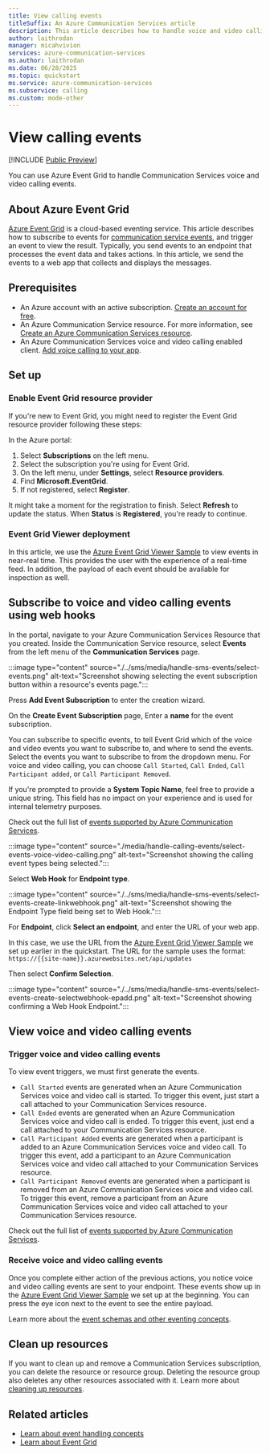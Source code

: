 ```yaml
---
title: View calling events
titleSuffix: An Azure Communication Services article
description: This article describes how to handle voice and video calling events using Azure Communication Services.
author: laithrodan
manager: micahvivion
services: azure-communication-services
ms.author: laithrodan
ms.date: 06/28/2025
ms.topic: quickstart
ms.service: azure-communication-services
ms.subservice: calling 
ms.custom: mode-other
---
```


# View calling events

[!INCLUDE [Public Preview](../../includes/public-preview-include-document.md)]

You can use Azure Event Grid to handle Communication Services voice and video calling events.

## About Azure Event Grid

[Azure Event Grid](../../../event-grid/overview.md) is a cloud-based eventing service. This article describes how to subscribe to events for [communication service events](../../../event-grid/event-schema-communication-services.md), and trigger an event to view the result. Typically, you send events to an endpoint that processes the event data and takes actions. In this article, we send the events to a web app that collects and displays the messages.

## Prerequisites

- An Azure account with an active subscription. [Create an account for free](https://azure.microsoft.com/pricing/purchase-options/azure-account?cid=msft_learn).
- An Azure Communication Service resource. For more information, see [Create an Azure Communication Services resource](../create-communication-resource.md).
- An Azure Communication Services voice and video calling enabled client. [Add voice calling to your app](../voice-video-calling/getting-started-with-calling.md).

## Set up

### Enable Event Grid resource provider

If you're new to Event Grid, you might need to register the Event Grid resource provider following these steps:

In the Azure portal:

1. Select **Subscriptions** on the left menu.
2. Select the subscription you're using for Event Grid.
3. On the left menu, under **Settings**, select **Resource providers**.
4. Find **Microsoft.EventGrid**.
5. If not registered, select **Register**.

It might take a moment for the registration to finish. Select **Refresh** to update the status. When **Status** is **Registered**, you're ready to continue.

### Event Grid Viewer deployment

In this article, we use the [Azure Event Grid Viewer Sample](/samples/azure-samples/azure-event-grid-viewer/azure-event-grid-viewer/) to view events in near-real time. This  provides the user with the experience of a real-time feed. In addition, the payload of each event should be available for inspection as well.

## Subscribe to voice and video calling events using web hooks

In the portal, navigate to your Azure Communication Services Resource that you created. Inside the Communication Service resource, select **Events** from the left menu of the **Communication Services** page.

:::image type="content" source="./../sms/media/handle-sms-events/select-events.png" alt-text="Screenshot showing selecting the event subscription button within a resource's events page.":::

Press **Add Event Subscription** to enter the creation wizard.

On the **Create Event Subscription** page, Enter a **name** for the event subscription.

You can subscribe to specific events, to tell Event Grid which of the voice and video events you want to subscribe to, and where to send the events. Select the events you want to subscribe to from the dropdown menu. For voice and video calling, you can choose `Call Started`, `Call Ended`, `Call Participant added`, or `Call Participant Removed`.

If you're prompted to provide a **System Topic Name**, feel free to provide a unique string. This field has no impact on your experience and is used for internal telemetry purposes.

Check out the full list of [events supported by Azure Communication Services](../../../event-grid/event-schema-communication-services.md).

:::image type="content" source="./media/handle-calling-events/select-events-voice-video-calling.png" alt-text="Screenshot showing the calling event types being selected.":::

Select **Web Hook** for **Endpoint type**.

:::image type="content" source="./../sms/media/handle-sms-events/select-events-create-linkwebhook.png" alt-text="Screenshot showing the Endpoint Type field being set to Web Hook.":::

For **Endpoint**, click **Select an endpoint**, and enter the URL of your web app.

In this case, we use the URL from the [Azure Event Grid Viewer Sample](/samples/azure-samples/azure-event-grid-viewer/azure-event-grid-viewer/) we set up earlier in the quickstart. The URL for the sample uses the format: `https://{{site-name}}.azurewebsites.net/api/updates`

Then select **Confirm Selection**.

:::image type="content" source="./../sms/media/handle-sms-events/select-events-create-selectwebhook-epadd.png" alt-text="Screenshot showing confirming a Web Hook Endpoint.":::

## View voice and video calling events

### Trigger voice and video calling events

To view event triggers, we must first generate the events.

- `Call Started` events are generated when an Azure Communication Services voice and video call is started. To trigger this event, just start a call attached to your Communication Services resource.
- `Call Ended` events are generated when an Azure Communication Services voice and video call is ended. To trigger this event, just end a call attached to your Communication Services resource.
- `Call Participant Added` events are generated when a participant is added to an Azure Communication Services voice and video call. To trigger this event, add a participant to an Azure Communication Services voice and video call attached to your Communication Services resource.
- `Call Participant Removed` events are generated when a participant is removed from an Azure Communication Services voice and video call. To trigger this event, remove a participant from an Azure Communication Services voice and video call attached to your Communication Services resource.

Check out the full list of [events supported by Azure Communication Services](../../../event-grid/event-schema-communication-services.md).

### Receive voice and video calling events

Once you complete either action of the previous actions, you notice voice and video calling events are sent to your endpoint. These events show up in the [Azure Event Grid Viewer Sample](/samples/azure-samples/azure-event-grid-viewer/azure-event-grid-viewer/) we set up at the beginning. You can press the eye icon next to the event to see the entire payload.

Learn more about the [event schemas and other eventing concepts](../../../event-grid/event-schema-communication-services.md).

## Clean up resources

If you want to clean up and remove a Communication Services subscription, you can delete the resource or resource group. Deleting the resource group also deletes any other resources associated with it. Learn more about [cleaning up resources](../create-communication-resource.md#clean-up-resources).

## Related articles

- [Learn about event handling concepts](../../../event-grid/event-schema-communication-services.md)
- [Learn about Event Grid](../../../event-grid/overview.md)
